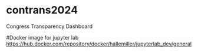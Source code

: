 # contrans2024

Congress Transparency Dashboard 

#Docker image for jupyter lab
https://hub.docker.com/repository/docker/hallemiller/jupyterlab_dev/general
